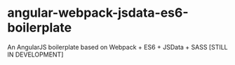# angular-webpack-jsdata-es6-boilerplate
An AngularJS boilerplate based on Webpack + ES6 + JSData + SASS [STILL IN DEVELOPMENT]
